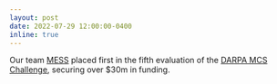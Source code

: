 ```yaml
---
layout: post
date: 2022-07-29 12:00:00-0400
inline: true
---
```


Our team [MESS][MESS] placed first in the fifth evaluation of the [DARPA MCS Challenge][MCS], securing over $30m in funding.

[MESS]: https://www.youtube.com/watch?v=bhz6X7TYDIQ
[MCS]: https://www.darpa.mil/program/machine-common-sense
